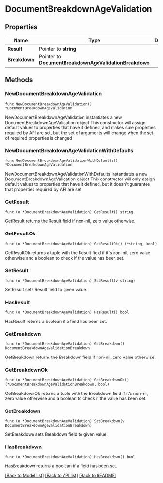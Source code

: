 # DocumentBreakdownAgeValidation

## Properties

Name | Type | Description | Notes
------------ | ------------- | ------------- | -------------
**Result** | Pointer to **string** |  | [optional] 
**Breakdown** | Pointer to [**DocumentBreakdownAgeValidationBreakdown**](DocumentBreakdownAgeValidationBreakdown.md) |  | [optional] 

## Methods

### NewDocumentBreakdownAgeValidation

`func NewDocumentBreakdownAgeValidation() *DocumentBreakdownAgeValidation`

NewDocumentBreakdownAgeValidation instantiates a new DocumentBreakdownAgeValidation object
This constructor will assign default values to properties that have it defined,
and makes sure properties required by API are set, but the set of arguments
will change when the set of required properties is changed

### NewDocumentBreakdownAgeValidationWithDefaults

`func NewDocumentBreakdownAgeValidationWithDefaults() *DocumentBreakdownAgeValidation`

NewDocumentBreakdownAgeValidationWithDefaults instantiates a new DocumentBreakdownAgeValidation object
This constructor will only assign default values to properties that have it defined,
but it doesn't guarantee that properties required by API are set

### GetResult

`func (o *DocumentBreakdownAgeValidation) GetResult() string`

GetResult returns the Result field if non-nil, zero value otherwise.

### GetResultOk

`func (o *DocumentBreakdownAgeValidation) GetResultOk() (*string, bool)`

GetResultOk returns a tuple with the Result field if it's non-nil, zero value otherwise
and a boolean to check if the value has been set.

### SetResult

`func (o *DocumentBreakdownAgeValidation) SetResult(v string)`

SetResult sets Result field to given value.

### HasResult

`func (o *DocumentBreakdownAgeValidation) HasResult() bool`

HasResult returns a boolean if a field has been set.

### GetBreakdown

`func (o *DocumentBreakdownAgeValidation) GetBreakdown() DocumentBreakdownAgeValidationBreakdown`

GetBreakdown returns the Breakdown field if non-nil, zero value otherwise.

### GetBreakdownOk

`func (o *DocumentBreakdownAgeValidation) GetBreakdownOk() (*DocumentBreakdownAgeValidationBreakdown, bool)`

GetBreakdownOk returns a tuple with the Breakdown field if it's non-nil, zero value otherwise
and a boolean to check if the value has been set.

### SetBreakdown

`func (o *DocumentBreakdownAgeValidation) SetBreakdown(v DocumentBreakdownAgeValidationBreakdown)`

SetBreakdown sets Breakdown field to given value.

### HasBreakdown

`func (o *DocumentBreakdownAgeValidation) HasBreakdown() bool`

HasBreakdown returns a boolean if a field has been set.


[[Back to Model list]](../README.md#documentation-for-models) [[Back to API list]](../README.md#documentation-for-api-endpoints) [[Back to README]](../README.md)


